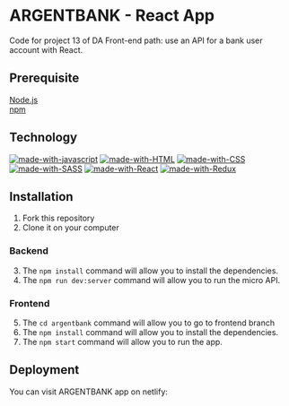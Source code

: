 # ARGENTBANK - React App
Code for project 13 of DA Front-end path: use an API for a bank user account with React.
## Prerequisite
[Node.js](https://nodejs.org/fr/)\
[npm](https://www.npmjs.com/)
## Technology
[![made-with-javascript](https://img.shields.io/badge/JavaScript-F7DF1E?style=for-the-badge&logo=javascript&logoColor=black)](https://www.javascript.com)
[![made-with-HTML](https://img.shields.io/badge/HTML5-E34F26?style=for-the-badge&logo=html5&logoColor=white)](https://developer.mozilla.org/fr/docs/Web/HTML)
[![made-with-CSS](https://img.shields.io/badge/CSS3-1572B6?style=for-the-badge&logo=css3&logoColor=white)](https://developer.mozilla.org/fr/docs/Web/CSS)
[![made-with-SASS](https://img.shields.io/badge/Sass-CC6699?style=for-the-badge&logo=sass&logoColor=white)](https://sass-lang.com/)
[![made-with-React](https://img.shields.io/badge/React-20232A?style=for-the-badge&logo=react&logoColor=61DAFB)](https://fr.reactjs.org/)
[![made-with-Redux](https://img.shields.io/badge/Redux-593D88?style=for-the-badge&logo=redux&logoColor=white)](https://redux.js.org/)
## Installation
1. Fork this repository 
2. Clone it on your computer 
### Backend 
3. The `npm install` command will allow you to install the dependencies.
4. The `npm run dev:server` command will allow you to run the micro API.
### Frontend
5. The `cd argentbank` command will allow you to go to frontend branch
6. The `npm install` command will allow you to install the dependencies.
7. The `npm start` command will allow you to run the app.
## Deployment
You can visit ARGENTBANK app on netlify: 

